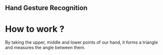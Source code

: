 ## Hand Gesture Recognition
# How to work ?
By taking the upper, middle and lower points of our hand, it forms a triangle and measures the angle between them.